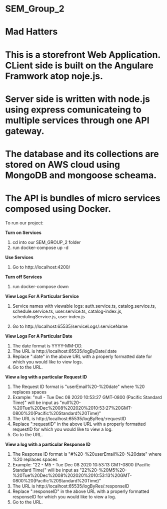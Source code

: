 # SEM_Group_2

# Mad Hatters

# This is a storefront Web Application. CLient side is built on the Angulare Framwork atop noje.js.
# Server side is written with node.js using express comunicateing to multiple services through one API gateway.
# The database and its collections are stored on AWS cloud using MongoDB and mongoose scheama.
# The API is bundles of micro services composed using Docker.

To run our project:

<b>Turn on Services</b>

1. cd into our SEM_GROUP_2 folder
2. run docker-compose up -d

<b>Use Services</b>

1. Go to http://localhost:4200/

<b>Turn off Services</b>

1. run docker-compose down

<b>View Logs For A Particular Service</b>

1. Service names with viewable logs: 
      auth.service.ts, 
      catalog.service.ts, 
      schedule.service.ts, 
      user.service.ts, 
      catalog-index.js, 
      schedulingService.js, 
      user-index.js
      
2. Go to http://localhost:65535/serviceLogs/:serviceName

<b>View Logs For A Particular Date</b>

1. The date format is YYYY-MM-DD. 
2. The URL is http://localhost:65535/logByDate/:date
3. Replace ":date" in the above URL with a properly formatted date for which you would like to view logs.
4. Go to the URL.

<b>View a log with a particular Request ID</b>

1. The Request ID format is "userEmail%20-%20date" where %20 replaces spaces
2. Example: "null - Tue Dec 08 2020 10:53:27 GMT-0800 (Pacific Standard Time)" 
                will be input as
            "null%20-%20Tue%20Dec%2008%202020%2010:53:27%20GMT-0800%20(Pacific%20Standard%20Time)"
3. The URL is http://localhost:65535/logByReq/:requestID
4. Replace ":requestID" in the above URL with a properly formatted requestID for which you would like to view a log.
5. Go to the URL.

<b>View a log with a particular Response ID</b>

1. The Response ID format is "#%20-%20userEmail%20-%20date" where %20 replaces spaces
2. Example: "22 - M5 - Tue Dec 08 2020 10:53:13 GMT-0800 (Pacific Standard Time)" 
                will be input as
            "22%20-%20M5%20-%20Tue%20Dec%2008%202020%2010:53:13%20GMT-0800%20(Pacific%20Standard%20Time)"
3. The URL is http://localhost:65535/logByRes/:responseID
4. Replace ":responseID" in the above URL with a properly formatted responseID for which you would like to view a log.
5. Go to the URL.

